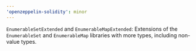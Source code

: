 ```yaml
---
'openzeppelin-solidity': minor
---
```


`EnumerableSetExtended` and `EnumerableMapExtended`: Extensions of the `EnumerableSet` and `EnumerableMap` libraries with more types, including non-value types.
